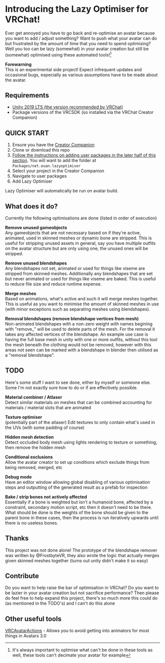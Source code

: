 # Introducing the Lazy Optimiser for VRChat!
Ever get annoyed you have to go back and re-optimise an avatar because you want to add / adjust something? Want to push what your avatar can do but frustrated by the amount of time that you need to spend optimising? Well you too can be lazy (somewhat) in your avatar creation but still be (somewhat) optimised using these automated tools![^1]

**Forewarning**  
This is an experimental side project! Expect infrequent updates and occasional bugs, especially as various assumptions have to be made about the avatar.

## Requirements
- [Unity 2019 LTS (the version recommended by VRChat)](https://docs.vrchat.com/docs/current-unity-version)
- Package versions of the VRCSDK (so installed via the VRChat Creator Companion)

## QUICK START
1. Ensure you have the [Creator Companion](https://vrchat.com/home/download)
2. Clone or download this repo
3. [Follow the instructions on adding user packages in the later half of this section](https://vcc.docs.vrchat.com/vpm/packages#user-packages). You will want to add the folder at `Packages/net.euan.lazyoptimiser`
4. Select your project in the Creator Companion
5. Navigate to user packages
6. Add Lazy Optimiser

Lazy Optimiser will automatically be run on avatar build.

## What does it do?
Currently the following optimisations are done (listed in order of execution)

**Remove unused gameobjects**  
Any gameobjects that are not necessary based on if they're active, animated, used in skinned meshes or dynamic bone are stripped. This is useful for stripping unused assets in general, say you have multiple outfits on the avatar structure but are only using one, the unused ones will be stripped.

**Remove unused blendshapes**  
Any blendshapes not set, animated or used for things like viseme are stripped from skinned meshes. Additionally any blendshapes that are set but never animated or used for things like viseme are baked. This is useful to reduce file size and reduce runtime expense.

**Merge meshes**  
Based on animations, what's active and such it will merge meshes together. This is useful as you want to minimise the amount of skinned meshes in use (with minor exceptions such as separating meshes using blendshapes).

**Removal blendshapes (remove blendshape vertices from mesh)**  
Non-animated blendshapes with a non-zero weight with names begining with "remove_" will be used to delete parts of the mesh. For the removal it takes any affected vertices of the blendshape. An example use case is having the full base mesh in unity with one or more outfits, without this tool the mesh beneath the clothing would not be removed, however with this areas not seen can be marked with a blendshape in blender then utilised as a "removal blendshape".

## TODO
Here's some stuff I want to see done, either by myself or someone else. Some I'm not exactly sure how to do or if are effectively possible.

**Material combiner / Atlaser**  
Detect similar materials on meshes that can be combined accounting for materials / material slots that are animated

**Texture optimiser**  
(potentially part of the atlaser) Edit textures to only contain what's used in the UVs (with some padding of course)

**Hidden mesh detection**  
Detect occluded body mesh using lights rendering to texture or something, then remove the hidden mesh

**Conditional exclusions**  
Allow the avatar creator to set up conditions which exclude things from being removed, merged, etc

**Debug mode**  
Have an editor window allowing global disabling of various optimisation steps and outputting of the generated result as a prefab for inspection

**Bake / strip bones not actively affected**  
Essentially if a bone is weighted but isn't a humanoid bone, affected by a constraint, secondary motion script, etc then it doesn't need to be there. What should be done is the weights of the bone should be given to the parent bone in these cases, then the process is run iteratively upwards until there is no useless bones.


## Thanks
This project was not done alone! The prototype of the blendshape remover was written by @FrostbyteVR, they also wrote the logic that actually merges given skinned meshes together (turns out unity didn't make it so easy)

## Contribute
Do you want to help raise the bar of optimisation in VRChat? Do you want to be lazier in your avatar creation but not sacrifice performance? Then please do feel free to help expand this project, there's so much more this could do (as mentioned in the TODO's) and I can't do this alone

## Other useful tools
[VRCAvatarActions](https://github.com/euan142/VRCAvatarActions/) - Allows you to avoid getting into animators for most things in Avatars 3.0  
  
  
[^1]: It's always important to optimise what can't be done in these tools as well, these tools can't decimate your avatar for example